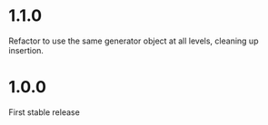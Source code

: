 # 1.1.0

Refactor to use the same generator object at all levels, cleaning up insertion.

# 1.0.0

First stable release
